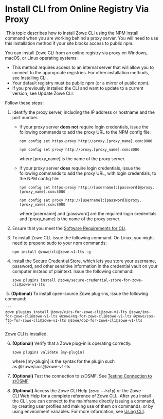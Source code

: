 # Install CLI from Online Registry Via Proxy
​
This topic describes how to install Zowe CLI using the NPM install command when you are working behind a proxy server. You will need to use this installation method if your site blocks access to public npm.

You can install Zowe CLI from an online registry via proxy on Windows, macOS, or Linux operating systems:

*  This method requires access to an internal server that will allow you to connect to the appropriate registries. For other installation methods, see Installing CLI.
*  Your default registry must be public npm (or a mirror of public npm).
*  If you previously installed the CLI and want to update to a current version, see Update Zowe CLI.

​Follow these steps: 
​
1. Identify the proxy server, including the IP address or hostname and the port number.​
    * If your proxy server **does not** require login credentials, issue the following commands to add the proxy URL to the NPM config file:

        ```
        npm config set https-proxy http://proxy.[proxy_name].com:8080
        ```

        ```
        npm config set proxy http://proxy.[proxy_name].com:8080
        ```

        *where* [proxy_name] is the name of the proxy server.

    * If your proxy server **does** require login credentials, issue the following commands to add the proxy URL, with login credentials, to the NPM config file:

        ```
        npm config set https-proxy http://[username]:[password]@proxy.[proxy_name].com:8080
        ```

        ```
        npm config set proxy http://[username]:[password]@proxy.[proxy_name].com:8080
        ```

        where [username] and [password] are the required login credentials and [proxy_name] is the name of the proxy server.

2. Ensure that you meet the [Software Requirements for CLI](cli-swreqplugins.md).

3. To install Zowe CLI, issue the following command. On Linux, you might need to prepend sudo to your npm commands:

    ```
    npm install @zowe/cli@zowe-v1-lts -g
    ```

4. Install the Secure Credential Store, which lets you store your username, password, and other sensitive information in the credential vault on your computer instead of plaintext. Issue the following command:

   ```
   zowe plugins install @zowe/secure-credential-store-for-zowe-cli@zowe-v1-lts
   ```
​
5. **(Optional)** To install open-source Zowe plug-ins, issue the following command:

    ```
    zowe plugins install @zowe/cics-for-zowe-cli@zowe-v1-lts @zowe/ims-for-zowe-cli@zowe-v1-lts @zowe/mq-for-zowe-cli@zowe-v1-lts @zowe/zos-ftp-for-zowe-cli@zowe-v1-lts @zowe/db2-for-zowe-cli@zowe-v1-lts
    ```

Zowe CLI is installed.

6. **(Optional)** Verify that a Zowe plug-in is operating correctly. 

    ```
    zowe plugins validate [my-plugin]
    ```

    where [my-plugin] is the syntax for the plugin such as @zowe/cics@zowe-v1-lts
​
7. **(Optional)** Test the connection to z/OSMF. See [Testing Connection to z/OSMF](cli-usingcli.md#testing-connection-to-z-osmf) 

8. **(Optional)** Access the Zowe CLI Help (`zowe --help`) or the Zowe CLI Web Help for a complete reference of Zowe CLI.
​
After you install the CLI, you can connect to the mainframe directly issuing a command, by creating user profiles and making use of them on commands, or by using environment variables. For more information, see [Using CLI](cli-usingcli.md).
